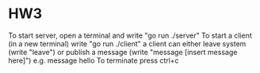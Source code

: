 # HW3

To start server, open a terminal and write "go run ./server"
To start a client (in a new terminal) write "go run ./client"
    a client can either leave system (write "leave") or publish a message (write "message [insert message here]")
    e.g. message hello
To terminate press ctrl+c